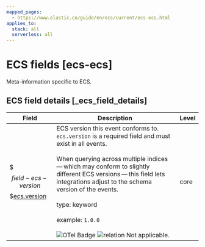 ```yaml
---
mapped_pages:
  - https://www.elastic.co/guide/en/ecs/current/ecs-ecs.html
applies_to:
  stack: all
  serverless: all
---
```


# ECS fields [ecs-ecs]

Meta-information specific to ECS.


## ECS field details [_ecs_field_details]

| Field | Description | Level |
| --- | --- | --- |
| $$$field-ecs-version$$$[ecs.version](#field-ecs-version) | ECS version this event conforms to. `ecs.version` is a required field and must exist in all events.<br><br>When querying across multiple indices — which may conform to slightly different ECS versions — this field lets integrations adjust to the schema version of the events.<br><br>type: keyword<br><br>example: `1.0.0`<br><br>![OTel Badge](https://img.shields.io/badge/OpenTelemetry-4a5ca6?style=flat&logo=opentelemetry "") ![relation](https://img.shields.io/badge/n%2Fa-f2f4fb?style=flat "not-applicable") Not applicable.<br> | core |

